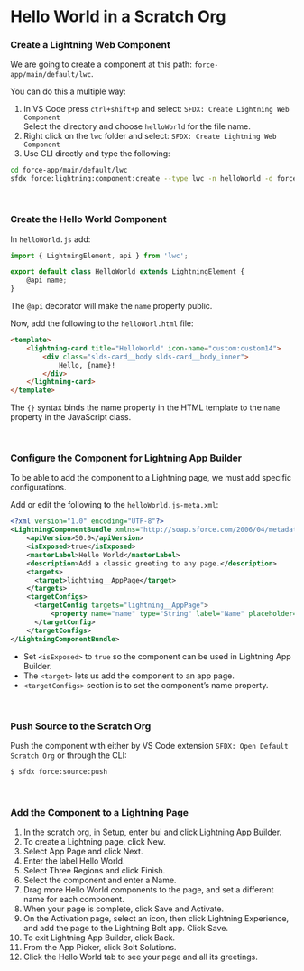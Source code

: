 # Hello World in a Scratch Org

### Create a Lightning Web Component

We are going to create a component at this path: `force-app/main/default/lwc`.

You can do this a multiple way:

1. In VS Code press `ctrl+shift+p` and select: `SFDX: Create Lightning Web Component`<br>
Select the directory and choose `helloWorld` for the file name.
2. Right click on the `lwc` folder and select: `SFDX: Create Lightning Web Component`
3. Use CLI directly and type the following:

```bash
cd force-app/main/default/lwc
sfdx force:lightning:component:create --type lwc -n helloWorld -d force-app/main/default/lwc
```

<br>

### Create the Hello World Component

In `helloWorld.js` add:

```js
import { LightningElement, api } from 'lwc';

export default class HelloWorld extends LightningElement {
    @api name;
}
```

The `@api` decorator will make the `name` property public.

Now, add the following to the `helloWorl.html` file:

```html
<template>
    <lightning-card title="HelloWorld" icon-name="custom:custom14">
        <div class="slds-card__body slds-card__body_inner">
            Hello, {name}!
        </div>
    </lightning-card>
</template>
```

The `{}` syntax binds the name property in the HTML template to the `name` property in the JavaScript class.

<br>

### Configure the Component for Lightning App Builder

To be able to add the component to a Lightning page, we must add specific configurations.

Add or edit the following to the `helloWorld.js-meta.xml`:

```xml
<?xml version="1.0" encoding="UTF-8"?>
<LightningComponentBundle xmlns="http://soap.sforce.com/2006/04/metadata" fqn="anotherComponent">
    <apiVersion>50.0</apiVersion>
    <isExposed>true</isExposed>
    <masterLabel>Hello World</masterLabel>
    <description>Add a classic greeting to any page.</description>
    <targets>
      <target>lightning__AppPage</target>
    </targets>
    <targetConfigs>
      <targetConfig targets="lightning__AppPage">
          <property name="name" type="String" label="Name" placeholder="World" description="Enter the name of the person to greet."/>
      </targetConfig>
    </targetConfigs>
</LightningComponentBundle>
```

- Set `<isExposed>` to `true` so the component can be used in Lightning App Builder.
- The `<target>` lets us add the component to an app page.
- `<targetConfigs>` section is to set the component’s name property.

<br>

### Push Source to the Scratch Org

Push the component with either by VS Code extension `SFDX: Open Default Scratch Org` or through the CLI:

```bash
$ sfdx force:source:push
```

<br>

### Add the Component to a Lightning Page

1. In the scratch org, in Setup, enter bui and click Lightning App Builder.
2. To create a Lightning page, click New.
3. Select App Page and click Next.
4. Enter the label Hello World.
5. Select Three Regions and click Finish.
6. Select the component and enter a Name.
7. Drag more Hello World components to the page, and set a different name for each component.
8. When your page is complete, click Save and Activate.
9. On the Activation page, select an icon, then click Lightning Experience, and add the page to the Lightning Bolt app. Click Save.
10. To exit Lightning App Builder, click Back.
11. From the App Picker, click Bolt Solutions.
12. Click the Hello World tab to see your page and all its greetings.